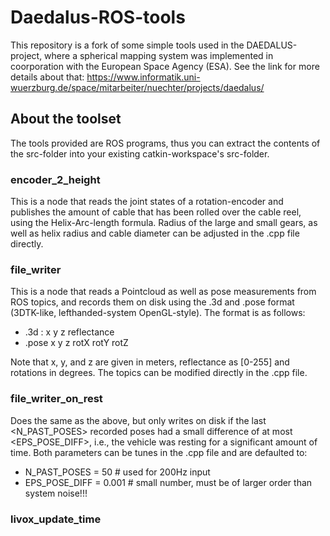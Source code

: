 # Daedalus-ROS-tools
This repository is a fork of some simple tools used in the DAEDALUS-project, where a spherical mapping system was implemented in coorporation with the European Space Agency (ESA). 
See the link for more details about that:
https://www.informatik.uni-wuerzburg.de/space/mitarbeiter/nuechter/projects/daedalus/

## About the toolset
The tools provided are ROS programs, thus you can extract the contents of the src-folder into your existing catkin-workspace's src-folder.


### encoder_2_height
This is a node that reads the joint states of a rotation-encoder and publishes the amount of cable that has been rolled over the cable reel, using the Helix-Arc-length formula. Radius of the large and small gears, as well as helix radius and cable diameter can be adjusted in the .cpp file directly.

### file_writer
This is a node that reads a Pointcloud as well as pose measurements from ROS topics, and records them on disk using the .3d and .pose format (3DTK-like, lefthanded-system OpenGL-style). The format is as follows:
 - .3d : x y z reflectance
 - .pose x y z rotX rotY rotZ
 
 Note that x, y, and z are given in meters, reflectance as [0-255] and rotations in degrees.
 The topics can be modified directly in the .cpp file.

### file_writer_on_rest
Does the same as the above, but only writes on disk if the last <N_PAST_POSES> recorded poses had a small difference of at most <EPS_POSE_DIFF>, i.e., the vehicle was resting for a significant amount of time.
Both parameters can be tunes in the .cpp file and are defaulted to:
 - N_PAST_POSES = 50   # used for 200Hz input
 - EPS_POSE_DIFF = 0.001   # small number, must be of larger order than system noise!!! 

### livox_update_time
